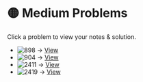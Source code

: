# 🟡 Medium Problems

Click a problem to view your notes & solution.

- ![898](https://img.shields.io/badge/898-Bitwise_ORs_of_Subarrays-yellow) → [View](/problems/898.md)
- ![904](https://img.shields.io/badge/898-Fruit_Into_Baskets) → [View](/problems/904.md)
- ![2411](https://img.shields.io/badge/2411-Smallest_Subarrays_With_Maximum_Bitwise_OR-yellow) → [View](/problems/2411.md)
- ![2419](https://img.shields.io/badge/2419-longest_subarray_with_maximum_bitwise_and-yellow) → [View](/problems/2419.md)

